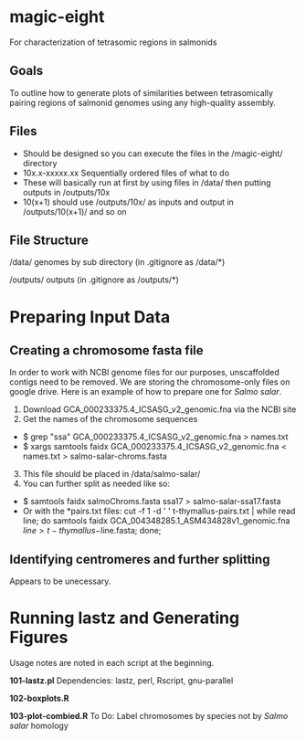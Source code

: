 # magic-eight
For characterization of tetrasomic regions in salmonids

## Goals
To outline how to generate plots of similarities between tetrasomically pairing regions of salmonid genomes using any high-quality assembly.

## Files
  * Should be designed so you can execute the files in the /magic-eight/ directory
  * 10x.x-xxxxx.xx Sequentially ordered files of what to do
  * These will basically run at first by using files in /data/ then putting outputs in /outputs/10x
  * 10(x+1) should use /outputs/10x/ as inputs and output in /outputs/10(x+1)/ and so on

## File Structure

/data/ genomes by sub directory (in .gitignore as /data/*)

/outputs/ outputs (in .gitignore as /outputs/*)

# Preparing Input Data
## Creating a chromosome fasta file
In order to work with NCBI genome files for our purposes, unscaffolded contigs need to be removed. We are storing the chromosome-only files on google drive. Here is an example of how to prepare one for _Salmo salar_.

1. Download GCA_000233375.4_ICSASG_v2_genomic.fna  via the NCBI site
2. Get the names of the chromosome sequences
  * $ grep "ssa" GCA_000233375.4_ICSASG_v2_genomic.fna > names.txt
  * $ xargs samtools faidx GCA_000233375.4_ICSASG_v2_genomic.fna < names.txt > salmo-salar-chroms.fasta
3. This file should be placed in /data/salmo-salar/
4. You can further split as needed like so:
  * $ samtools faidx salmoChroms.fasta ssa17 > salmo-salar-ssa17.fasta
  * Or with the *pairs.txt files: cut -f 1 -d ' ' t-thymallus-pairs.txt | while read line; do samtools faidx GCA_004348285.1_ASM434828v1_genomic.fna $line > t-thymallus-$line.fasta; done;

## Identifying centromeres and further splitting
Appears to be unecessary.

# Running lastz and Generating Figures
Usage notes are noted in each script at the beginning.

__101-lastz.pl__ Dependencies: lastz, perl, Rscript, gnu-parallel

__102-boxplots.R__

__103-plot-combied.R__ To Do: Label chromosomes by species not by _Salmo salar_ homology

